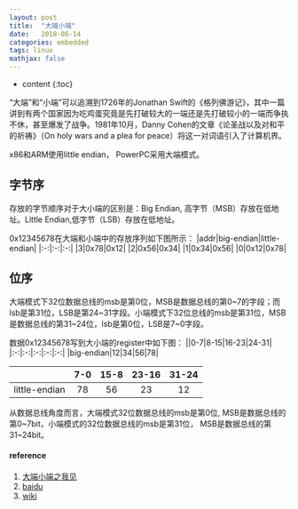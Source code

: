 ```yaml
---
layout: post
title:  "大端小端"
date:   2018-06-14
categories: embedded
tags: linux
mathjax: false
---
```

* content
{:toc}

“大端”和“小端”可以追溯到1726年的Jonathan Swift的《格列佛游记》，其中一篇讲到有两个国家因为吃鸡蛋究竟是先打破较大的一端还是先打破较小的一端而争执不休，甚至爆发了战争。1981年10月，Danny Cohen的文章《论圣战以及对和平的祈祷》（On holy wars and a plea for peace）将这一对词语引入了计算机界。

x86和ARM使用little endian， PowerPC采用大端模式。

## 字节序
存放的字节顺序对于大小端的区别是：Big Endian, 高字节（MSB）存放在低地址。Little Endian,低字节（LSB）存放在低地址。

0x12345678在大端和小端中的存放序列如下图所示：
|addr|big-endian|little-endian|
|:-:|:-:|:-:|
|3|0x78|0x12|
|2|0x56|0x34|
|1|0x34|0x56|
|0|0x12|0x78|

## 位序
大端模式下32位数据总线的msb是第0位，MSB是数据总线的第0~7的字段；而lsb是第31位，LSB是第24~31字段。小端模式下32位总线的msb是第31位，MSB是数据总线的第31~24位，lsb是第0位，LSB是7~0字段。

数据0x12345678写到大小端的register中如下图：
||0-7|8-15|16-23|24-31|
|:-:|:-:|:-:|:-:|:-:|
|big-endian|12|34|56|78|

||7-0|15-8|23-16|31-24|
|:-:|:-:|:-:|:-:|:-:|
|little-endian|78|56|23|12|






从数据总线角度而言，大端模式32位数据总线的msb是第0位, MSB是数据总线的第0~7bit，小端模式的32位数据总线的msb是第31位， MSB是数据总线的第31~24bit。

#### reference
1. [大端小端之我见](https://blog.csdn.net/helloanthea/article/details/25728231)
2. [baidu](https://baike.baidu.com/item/%E5%A4%A7%E7%AB%AF/3585379?fr=aladdin)
3. [wiki](https://en.wikipedia.org/wiki/Endianness)
